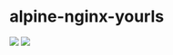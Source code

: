 # alpine-nginx-yourls

[![](https://images.microbadger.com/badges/version/combro2k/alpine-nginx-yourls.svg)](https://microbadger.com/images/combro2k/alpine-nginx-yourls "Get your own version badge on microbadger.com")
[![](https://images.microbadger.com/badges/image/combro2k/alpine-nginx-yourls.svg)](https://microbadger.com/images/combro2k/alpine-nginx-yourls "Get your own image badge on microbadger.com")
